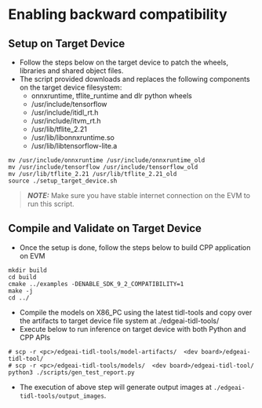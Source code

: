 # Enabling backward compatibility

## Setup on Target Device
  - Follow the steps below on the target device to patch the wheels, libraries and shared object files.
 - The script provided downloads and replaces the following components on the target device filesystem:
    - onnxruntime, tflite_runtime and dlr python wheels
    - /usr/include/tensorflow
    - /usr/include/itidl_rt.h
    - /usr/include/itvm_rt.h
    - /usr/lib/tflite_2.21
    - /usr/lib/libonnxruntime.so
    - /usr/lib/libtensorflow-lite.a

```
mv /usr/include/onnxruntime /usr/include/onnxruntime_old
mv /usr/include/tensorflow /usr/include/tensorflow_old
mv /usr/lib/tflite_2.21 /usr/lib/tflite_2.21_old
source ./setup_target_device.sh
```

> **_NOTE:_**
>  Make sure you have stable internet connection on the EVM to run this script.

## Compile and Validate on Target Device
- Once the setup is done, follow the steps below to build CPP application on EVM

```
mkdir build
cd build
cmake ../examples -DENABLE_SDK_9_2_COMPATIBILITY=1
make -j
cd ../
```
- Compile the models on X86_PC using the latest tidl-tools and copy over the artifacts to target device file system at ./edgeai-tidl-tools/
- Execute below to run inference on target device with both Python and CPP APIs

```
# scp -r <pc>/edgeai-tidl-tools/model-artifacts/  <dev board>/edgeai-tidl-tool/
# scp -r <pc>/edgeai-tidl-tools/models/  <dev board>/edgeai-tidl-tool/
python3 ./scripts/gen_test_report.py
```
- The execution of above step will generate output images at ```./edgeai-tidl-tools/output_images```.